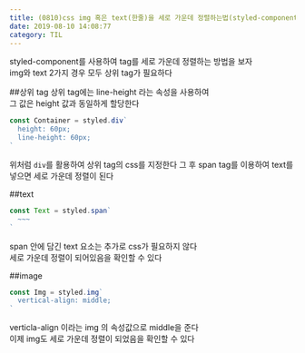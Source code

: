 ```yaml
---
title: (0810)css img 혹은 text(한줄)을 세로 가운데 정렬하는법(styled-component 사용)
date: 2019-08-10 14:08:77
category: TIL
---
```


styled-component를 사용하여 tag를 세로 가운데 정렬하는 방법을 보자  
img와 text 2가지 경우 모두 상위 tag가 필요하다

##상위 tag
상위 tag에는 line-height 라는 속성을 사용하여  
그 값은 height 값과 동일하게 할당한다

```js
const Container = styled.div`
  height: 60px;
  line-height: 60px;
`
```

위처럼 `div`를 활용하여 상위 tag의 css를 지정한다
그 후 span tag를 이용하여 text를 넣으면 세로 가운데 정렬이 된다

##text

```js
const Text = styled.span`
  ~~~
`
```

span 안에 담긴 text 요소는 추가로 css가 필요하지 않다  
세로 가운데 정렬이 되어있음을 확인할 수 있다

##image

```js
const Img = styled.img`
  vertical-align: middle;
`
```

verticla-align 이라는 img 의 속성값으로 middle을 준다  
이제 img도 세로 가운데 정렬이 되었음을 확인할 수 있다
